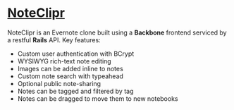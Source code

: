 # [NoteClipr](www.noteclipr.com)

NoteClipr is an Evernote clone built using a **Backbone** frontend serviced by a restful **Rails** API. Key features:

* Custom user authentication with BCrypt
* WYSIWYG rich-text note editing
* Images can be added inline to notes
* Custom note search with typeahead
* Optional public note-sharing
* Notes can be tagged and filtered by tag
* Notes can be dragged to move them to new notebooks